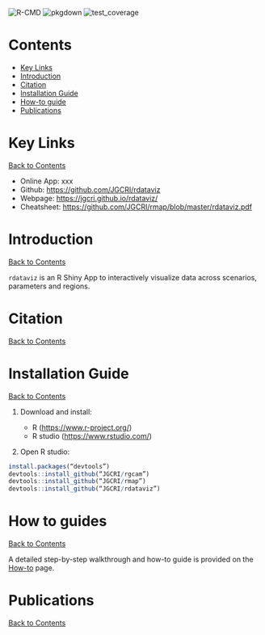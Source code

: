 <!-- badges: start -->
![R-CMD](https://github.com/JGCRI/rdataviz/workflows/R-CMD/badge.svg)
![pkgdown](https://github.com/JGCRI/rdataviz/workflows/pkgdown/badge.svg)
![test_coverage](https://github.com/JGCRI/rdataviz/workflows/test_coverage/badge.svg)
<!-- badges: end -->

<!-- ------------------------>
<!-- ------------------------>
# <a name="Contents"></a>Contents
<!-- ------------------------>
<!-- ------------------------>

- [Key Links](#KeyLinks)
- [Introduction](#Introduction)
- [Citation](#Citation)
- [Installation Guide](#InstallGuide)
- [How-to guide](#howto) 
- [Publications](#Publications)

<!-- ------------------------>
<!-- ------------------------>
# <a name="KeyLinks"></a>Key Links
<!-- ------------------------>
<!-- ------------------------>

[Back to Contents](#Contents)

- Online App: xxx
- Github: https://github.com/JGCRI/rdataviz
- Webpage: https://jgcri.github.io/rdataviz/
- Cheatsheet: https://github.com/JGCRI/rmap/blob/master/rdataviz.pdf
  
<!-- ------------------------>
<!-- ------------------------>
# <a name="Introduction"></a>Introduction
<!-- ------------------------>
<!-- ------------------------>

[Back to Contents](#Contents)

`rdataviz` is an R Shiny App to interactively visualize data across scenarios, parameters and regions.


<!-- ------------------------>
<!-- ------------------------>
# <a name="Citation"></a>Citation
<!-- ------------------------>
<!-- ------------------------>

[Back to Contents](#Contents)


<!-- ------------------------>
<!-- ------------------------>
# <a name="InstallGuide"></a>Installation Guide
<!-- ------------------------>
<!-- ------------------------>

[Back to Contents](#Contents)

1. Download and install:
    - R (https://www.r-project.org/)
    - R studio (https://www.rstudio.com/)  
    
    
2. Open R studio:

```r
install.packages(“devtools”)
devtools::install_github(“JGCRI/rgcam”)
devtools::install_github(“JGCRI/rmap”)
devtools::install_github(“JGCRI/rdataviz”)
```

<!-- ------------------------>
<!-- ------------------------>
# <a name="keyfunctions"></a> How to guides
<!-- ------------------------>
<!-- ------------------------>

[Back to Contents](#Contents)

A detailed step-by-step walkthrough and how-to guide is provided on the [How-to](https://jgcri.github.io/rdataviz/articles/vignette_rdataviz.html) page. 


<!-- ------------------------>
<!-- ------------------------>
# <a name="Publications"></a>Publications
<!-- ------------------------>
<!-- ------------------------>

[Back to Contents](#Contents)


  
